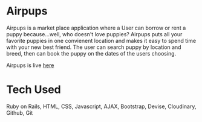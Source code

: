 # Airpups 

Airpups is a market place application where a User can borrow or rent a puppy because...well, who doesn't love puppies?
Airpups puts all your favorite puppies in one convienent location and makes it easy to spend time with your new best friend.
The user can search puppy by location and breed, then can book the puppy on the dates of the users choosing. 

Airpups is live [here](http://airpups.herokuapp.com)

# Tech Used

Ruby on Rails, HTML, CSS, Javascript, AJAX, Bootstrap, Devise, Cloudinary, Github, Git
